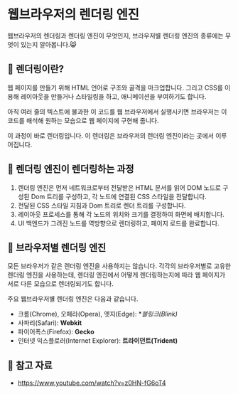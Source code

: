 # 웹브라우저의 렌더링 엔진

웹브라우저의 렌더링과 렌더링 엔진이 무엇인지, 브라우저별 렌더링 엔진의 종류에는 무엇이 있는지 알아봅니다.😸


## 📌 렌더링이란?

웹 페이지를 만들기 위해 HTML 언어로 구조와 골격을 마크업합니다. 그리고 CSS를 이용해 레이아웃을 만들거나 스타일링을 하고, 애니메이션을 부여하기도 합니다.

아직 여러 줄의 텍스트에 불과한 이 코드를 웹 브라우저에서 실행시키면 브라우저는 이 코드를 해석해 원하는 모습으로 웹 페이지에 구현해 줍니다.

이 과정이 바로 렌더링입니다. 이 렌더링은 브라우저의 렌더링 엔진이라는 곳에서 이루어집니다.



## 📌 렌더링 엔진이 렌더링하는 과정

1. 렌더링 엔진은 먼저 네트워크로부터 전달받은 HTML 문서를 읽어 DOM 노드로 구성된 Dom 트리를 구성하고, 각 노드에 연결된 CSS 스타일을 전달합니다.
2. 전달된 CSS 스타일 지침과 Dom 트리로 렌더 트리를 구성합니다.
3. 레이아웃 프로세스를 통해 각 노드의 위치와 크기를 결정하여 화면에 배치합니다.
4. UI 백엔드가 그려진 노드를 역방향으로 렌더링하고, 페이지 로드를 완료합니다.



## 📌 브라우저별 렌더링 엔진

모든 브라우저가 같은 렌더링 엔진을 사용하지는 않습니다. 각각의 브라우저별로 고유한 렌더링 엔진을 사용하는데, 렌더링 엔진에서 어떻게 렌더링하는지에 따라 웹 페이지가 서로 다른 모습으로 렌더링되기도 합니다.

주요 웹브라우저별 렌더링 엔진은 다음과 같습니다.

- 크롬(Chrome), 오페라(Opera), 엣지(Edge): **블링크(Blink)*
- 사파리(Safari): **Webkit**
- 파이어폭스(Firefox): **Gecko**
- 인터넷 익스플로러(Internet Explorer): **트라이던트(Trident)**



## 📌 참고 자료
- https://www.youtube.com/watch?v=z0HN-fG6oT4
